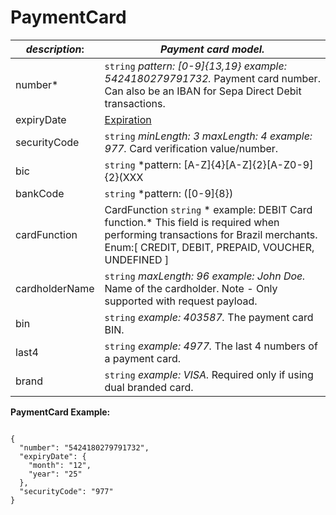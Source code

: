 
# PaymentCard

| *description*: | *Payment card model.*|
|----|----|
| number* |  ``` string ```  *pattern: [0-9]{13,19} example: 5424180279791732.* Payment card number. Can also be an IBAN for Sepa Direct Debit transactions.|
| expiryDate | [Expiration](?path=docs/schemas-md/Expiration.md)|
| securityCode |  ``` string ```  *minLength: 3 maxLength: 4 example: 977.* Card verification value/number.|
| bic |  ``` string ```  *pattern: [A-Z]{4}[A-Z]{2}[A-Z0-9]{2}(XXX|[A-WY-Z0-9][A-Z0-9]{2})? example: PBNKDEFFXXX.* Bank identifier code (BIC) for Sepa Direct Debit.|
| bankCode |  ``` string ```  *pattern: ([0-9]{8})|([A-Z]{4}DE([A-Z0-9][A-NP-Z0-9])(XXX|[A-WY-Z0-9][A-Z0-9]{2})?) example: 10010010.* Bank code for Sepa Direct Debit.|
| cardFunction |  CardFunction ``` string ```  * example: DEBIT Card function.* This field is required when performing transactions for Brazil merchants. Enum:[ CREDIT, DEBIT, PREPAID, VOUCHER, UNDEFINED ]|
| cardholderName |  ``` string ```  *maxLength: 96 example: John Doe.* Name of the cardholder. Note - Only supported with request payload.|
| bin |  ``` string ```  *example: 403587.* The payment card BIN.|
| last4 |  ``` string ```  *example: 4977.* The last 4 numbers of a payment card.|
| brand |  ``` string ```  *example: VISA.* Required only if using dual branded card.|



**PaymentCard Example:**

```{r}

{
  "number": "5424180279791732",
  "expiryDate": {
    "month": "12",
    "year": "25"
  },
  "securityCode": "977"
}
```  

